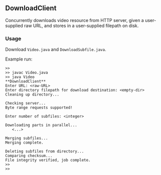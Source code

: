 ## DownloadClient
Concurrently downloads video resource from HTTP server, given a user-supplied raw URL, and stores in a user-supplied filepath on disk.

### Usage
Download `Video.java` and `DownloadSubfile.java`.

Example run:
```
>>
>> javac Video.java
>> java Video
**DownloadClient**
Enter URL: <raw-URL>
Enter directory filepath for download destination: <empty-dir>
Cleaning up directory...

Checking server...
Byte range requests supported!

Enter number of subfiles: <integer>

Downloading parts in parallel...
   <...>
   
Merging subfiles...
Merging complete.

Deleting subfiles from directory...
Comparing checksum...
File integrity verified, job complete.
>>
>>
```
